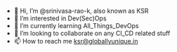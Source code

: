 - 👋 Hi, I’m @srinivasa-rao-k, also known as KSR
- 👀 I’m interested in Dev(Sec)Ops
- 🌱 I’m currently learning All_Things_DevOps
- 💞️ I’m looking to collaborate on any CI_CD related stuff
- 📫 How to reach me ksr@globallyunique.in

<!---
srinivasa-rao-k/srinivasa-rao-k is a ✨ special ✨ repository because its `README.md` (this file) appears on your GitHub profile.
You can click the Preview link to take a look at your changes.
--->
